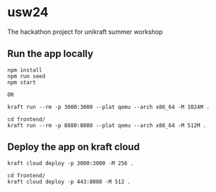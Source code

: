 # usw24
The hackathon project for unikraft summer workshop

## Run the app locally
```
npm install 
npm run seed
npm start

OR

kraft run --rm -p 3000:3000 --plat qemu --arch x86_64 -M 1024M .
```
```
cd frontend/
kraft run --rm -p 8080:8080 --plat qemu --arch x86_64 -M 512M .
```

## Deploy the app on kraft cloud
```
kraft cloud deploy -p 3000:3000 -M 256 . 
```
```
cd frontend/
kraft cloud deploy -p 443:8080 -M 512 .
```


